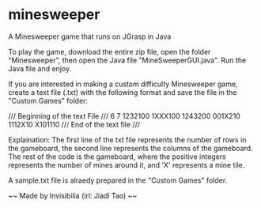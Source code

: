 # minesweeper
A Minesweeper game that runs on JGrasp in Java

To play the game, download the entire zip file, open the folder "Minesweeper", then open the Java file "MineSweeperGUI.java". Run the Java file and enjoy.

If you are interested in making a custom difficulty Minesweeper game, create a text file (.txt) with the following format and save the file in the "Custom Games" folder:

/// Beginning of the text File ///
6
7
1232100
1XXX100
1243200
001X210
1112X10
X101110
/// End of the text file ///

Explaination:
The first line of the txt file represents the number of rows in the gameboard, the second line represents the columns of the gameboard.
The rest of the code is the gameboard, where the positive integers represents the number of mines around it, and 'X' represents a mine tile.


A sample.txt file is alraedy prepared in the "Custom Games" folder.


~~ Made by Invisibilia (irl: Jiadi Tao) ~~
